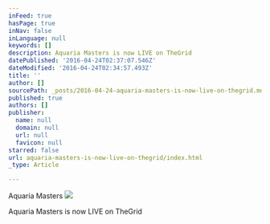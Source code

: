 ```yaml
---
inFeed: true
hasPage: true
inNav: false
inLanguage: null
keywords: []
description: Aquaria Masters is now LIVE on TheGrid
datePublished: '2016-04-24T02:37:07.546Z'
dateModified: '2016-04-24T02:34:57.493Z'
title: ''
author: []
sourcePath: _posts/2016-04-24-aquaria-masters-is-now-live-on-thegrid.md
published: true
authors: []
publisher:
  name: null
  domain: null
  url: null
  favicon: null
starred: false
url: aquaria-masters-is-now-live-on-thegrid/index.html
_type: Article

---
```

Aquaria Masters
![](https://the-grid-user-content.s3-us-west-2.amazonaws.com/31dfefdd-789a-499c-be8f-9daed496657d.jpg)

Aquaria Masters is now LIVE on TheGrid